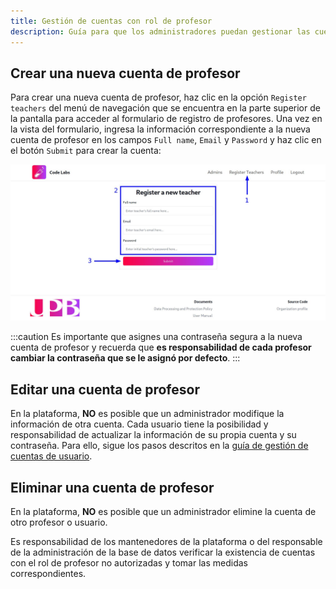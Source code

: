 ```yaml
---
title: Gestión de cuentas con rol de profesor
description: Guía para que los administradores puedan gestionar las cuentas existentes de profesores en la plataforma Code Labs.
---
```


## Crear una nueva cuenta de profesor

Para crear una nueva cuenta de profesor, haz clic en la opción `Register teachers` del menú de navegación que se encuentra en la parte superior de la pantalla para acceder al formulario de registro de profesores. Una vez en la vista del formulario, ingresa la información correspondiente a la nueva cuenta de profesor en los campos `Full name`, `Email` y `Password` y haz clic en el botón `Submit` para crear la cuenta:

![Captura de pantalla mostrando el formulario para registrar un nuevo profesor](../../../../assets/admins/teacher-accounts-management/1.jpg)

:::caution
Es importante que asignes una contraseña segura a la nueva cuenta de profesor y recuerda que **es responsabilidad de cada profesor cambiar la contraseña que se le asignó por defecto**.
:::

## Editar una cuenta de profesor

En la plataforma, **NO** es posible que un administrador modifique la información de otra cuenta. Cada usuario tiene la posibilidad y responsabilidad de actualizar la información de su propia cuenta y su contraseña. Para ello, sigue los pasos descritos en la [guía de gestión de cuentas de usuario](/manual/guides/users/profile-management).

## Eliminar una cuenta de profesor

En la plataforma, **NO** es posible que un administrador elimine la cuenta de otro profesor o usuario.

Es responsabilidad de los mantenedores de la plataforma o del responsable de la administración de la base de datos verificar la existencia de cuentas con el rol de profesor no autorizadas y tomar las medidas correspondientes.
